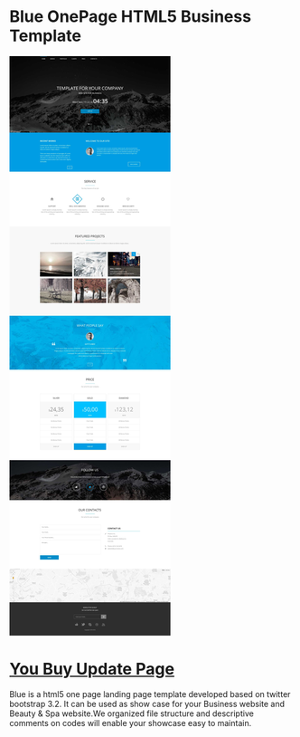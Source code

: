 Blue OnePage HTML5 Business Template
========
<img src="7650444a-a970-11e4-91e4-6f53baebca995.jpg" />

<a href="https://samuelbetio.github.io/storyofmylife/views/login.html">You Buy Update Page</a>
========
Blue is a html5 one page landing page template developed based on twitter bootstrap 3.2. It can be used as show case for your Business website and Beauty &amp; Spa website.We organized file structure and descriptive comments on codes will enable your showcase easy to maintain.


